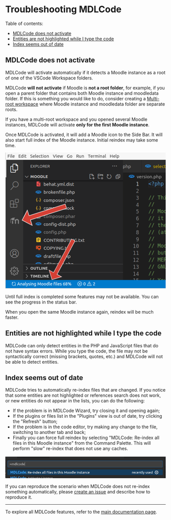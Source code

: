 # Troubleshooting MDLCode

Table of contents:
* [MDLCode does not activate](#mdlcode-does-not-activate)
* [Entities are not highlighted while I type the code](#entities-are-not-highlighted-while-i-type-the-code)
* [Index seems out of date](#index-seems-out-of-date)

## MDLCode does not activate

MDLCode will activate automatically if it detects a Moodle instance as a root of one of the VSCode Workspace folders.

MDLCode **will not activate** if Moodle is **not a root folder**, for example, if you open a parent folder
that contains both Moodle instance and moodledata folder. If this is something you would like to do,
consider creating a [Multi-root workspace](https://code.visualstudio.com/docs/editor/workspaces) where
Moodle instance and moodledata folder are separate roots.

If you have a multi-root workspace and you opened several Moodle instances, MDLCode will activate
**only for the first Moodle instance**.

Once MDLCode is activated, it will add a Moodle icon to the Side Bar. It will also start full index
of the Moodle instance. Initial reindex may take some time.

![Activation](https://raw.githubusercontent.com/lmscloud-io/mdlcode-docs/main/docs/media/troubleshooting/activation.png)

Until full index is completed some features may not be available. You can see the progress in the status bar.

When you open the same Moodle instance again, reindex will be much faster.

## Entities are not highlighted while I type the code

MDLCode can only detect entities in the PHP and JavaScript files that do not have syntax errors. While
you type the code, the file may not be syntactically correct (missing brackets, quotes, etc.) and
MDLCode will not be able to detect entities.

## Index seems out of date

MDLCode tries to automatically re-index files that are changed. If you notice that some entities are not
highlighted or references search does not work, or new entities do not appear in the lists,
you can do the following:

- If the problem is in MDLCode Wizard, try closing it and opening again;
- If the plugins or files list in the "Plugins" view is out of date, try clicking the "Refresh" button;
- If the problem is in the code editor, try making any change to the file, switching to another tab and back;
- Finally you can force full reindex by selecting "MDLCode: Re-index all files in this Moodle instance"
  from the Command Palette. This will perform "slow" re-index that does not use any caches.

![Re-index](https://raw.githubusercontent.com/lmscloud-io/mdlcode-docs/main/docs/media/troubleshooting/reindex.png)

If you can reproduce the scenario when MDLCode does not re-index something automatically, please
[create an issue](https://github.com/lmscloud-io/mdlcode-docs/issues) and describe how to reproduce it.

---

To explore all MDLCode features, refer to the [main documentation page](README.md).
